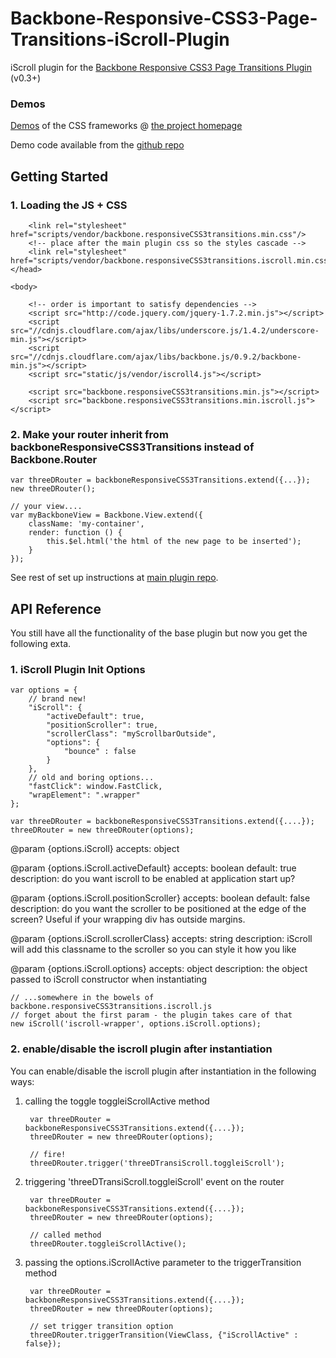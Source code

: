 Backbone-Responsive-CSS3-Page-Transitions-iScroll-Plugin
========================================================

iScroll plugin for the [Backbone Responsive CSS3 Page Transitions Plugin](https://github.com/techjacker/Backbone-Responsive-CSS3-Page-Transitions) (v0.3+)


### Demos
[Demos](http://projects.andrewgriffithsonline.com/#backbone-responsive-CSS3-page-transitions) of the CSS frameworks @ [the project homepage](http://projects.andrewgriffithsonline.com/#backbone-responsive-CSS3-page-transitions)

Demo code available from the [github repo](https://github.com/techjacker/Backbone-CSS3-Page-Transitions-CSS-Frameworks-Demos)


## Getting Started
### 1. Loading the JS + CSS
		<link rel="stylesheet" href="scripts/vendor/backbone.responsiveCSS3transitions.min.css"/>
		<!-- place after the main plugin css so the styles cascade -->
		<link rel="stylesheet" href="scripts/vendor/backbone.responsiveCSS3transitions.iscroll.min.css"/>
	</head>

	<body>

		<!-- order is important to satisfy dependencies -->
		<script src="http://code.jquery.com/jquery-1.7.2.min.js"></script>
		<script src="//cdnjs.cloudflare.com/ajax/libs/underscore.js/1.4.2/underscore-min.js"></script>
		<script src="//cdnjs.cloudflare.com/ajax/libs/backbone.js/0.9.2/backbone-min.js"></script>
		<script src="static/js/vendor/iscroll4.js"></script>

		<script src="backbone.responsiveCSS3transitions.min.js"></script>
		<script src="backbone.responsiveCSS3transitions.min.iscroll.js"></script>


### 2. Make your router inherit from backboneResponsiveCSS3Transitions instead of Backbone.Router

	var threeDRouter = backboneResponsiveCSS3Transitions.extend({...});
	new threeDRouter();

	// your view....
	var myBackboneView = Backbone.View.extend({
		className: 'my-container',
		render: function () {
			this.$el.html('the html of the new page to be inserted');
		}
	});


See rest of set up instructions at [main plugin repo](https://github.com/techjacker/Backbone-Responsive-CSS3-Page-Transitions).



## API Reference

You still have all the functionality of the base plugin but now you get the following exta.

### 1. iScroll Plugin Init Options

	var options = {
		// brand new!
		"iScroll": {
			"activeDefault": true,
			"positionScroller": true,
			"scrollerClass": "myScrollbarOutside",
			"options": {
				"bounce" : false
			}
		},
		// old and boring options...
		"fastClick": window.FastClick,
		"wrapElement": ".wrapper"
	};

	var threeDRouter = backboneResponsiveCSS3Transitions.extend({....});
	threeDRouter = new threeDRouter(options);

@param {options.iScroll}
accepts: object

@param {options.iScroll.activeDefault}
accepts: boolean
default: true
description: do you want iscroll to be enabled at application start up?

@param {options.iScroll.positionScroller}
accepts: boolean
default: false
description: do you want the scroller to be positioned at the edge of the screen? Useful if your wrapping div has outside margins.

@param {options.iScroll.scrollerClass}
accepts: string
description: iScroll will add this classname to the scroller so you can style it how you like

@param {options.iScroll.options}
accepts: object
description: the object passed to iScroll constructor when instantiating

	// ...somewhere in the bowels of backbone.responsiveCSS3transitions.iscroll.js
	// forget about the first param - the plugin takes care of that
	new iScroll('iscroll-wrapper', options.iScroll.options);




### 2. enable/disable the iscroll plugin after instantiation

You can enable/disable the iscroll plugin after instantiation in the following ways:

1. calling the toggle toggleiScrollActive method

		var threeDRouter = backboneResponsiveCSS3Transitions.extend({....});
		threeDRouter = new threeDRouter(options);

		// fire!
		threeDRouter.trigger('threeDTransiScroll.toggleiScroll');

2. triggering 'threeDTransiScroll.toggleiScroll' event on the router

		var threeDRouter = backboneResponsiveCSS3Transitions.extend({....});
		threeDRouter = new threeDRouter(options);

		// called method
		threeDRouter.toggleiScrollActive();


3. passing the options.iScrollActive parameter to the triggerTransition method

		var threeDRouter = backboneResponsiveCSS3Transitions.extend({....});
		threeDRouter = new threeDRouter(options);

		// set trigger transition option
		threeDRouter.triggerTransition(ViewClass, {"iScrollActive" : false});